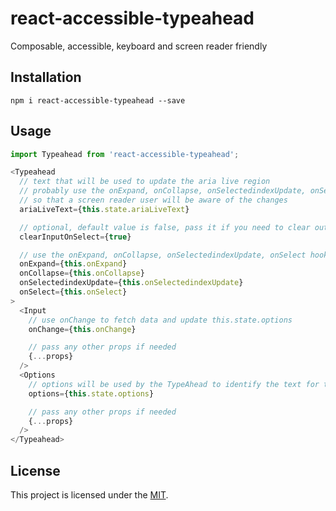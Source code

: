 react-accessible-typeahead
==============================================================================

Composable, accessible, keyboard and screen reader friendly


Installation
------------------------------------------------------------------------------

```
npm i react-accessible-typeahead --save
```

Usage
------------------------------------------------------------------------------

```js
import Typeahead from 'react-accessible-typeahead';

<Typeahead
  // text that will be used to update the aria live region
  // probably use the onExpand, onCollapse, onSelectedindexUpdate, onSelect hook to update it with appropriate text
  // so that a screen reader user will be aware of the changes
  ariaLiveText={this.state.ariaLiveText}

  // optional, default value is false, pass it if you need to clear out the textbox on selection.
  clearInputOnSelect={true}

  // use the onExpand, onCollapse, onSelectedindexUpdate, onSelect hook to perform any action corresponding to the events
  onExpand={this.onExpand}
  onCollapse={this.onCollapse}
  onSelectedindexUpdate={this.onSelectedindexUpdate}
  onSelect={this.onSelect}
>
  <Input
    // use onChange to fetch data and update this.state.options
    onChange={this.onChange}

    // pass any other props if needed
    {...props}
  />
  <Options
    // options will be used by the TypeAhead to identify the text for the currently selected option
    options={this.state.options}

    // pass any other props if needed
    {...props}
  />
</Typeahead>
```

License
------------------------------------------------------------------------------

This project is licensed under the [MIT](LICENSE).
